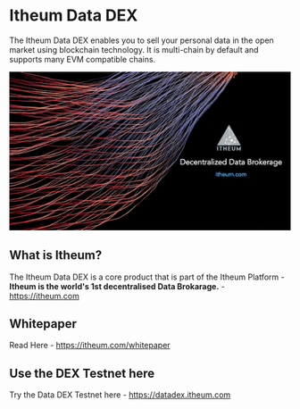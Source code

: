 # Itheum Data DEX
The Itheum Data DEX enables you to sell your personal data in the open market using blockchain technology. It is multi-chain by default and supports many EVM compatible chains. 

![Itheum Data DEX](https://raw.githubusercontent.com/Itheum/data-dex/dev/itheum-dex-hero.png)

## What is Itheum?
The Itheum Data DEX is a core product that is part of the Itheum Platform - **Itheum is the world's 1st decentralised Data Brokarage.** - https://itheum.com

## Whitepaper
Read Here - https://itheum.com/whitepaper

## Use the DEX Testnet here
Try the Data DEX Testnet here - https://datadex.itheum.com
